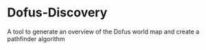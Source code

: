 # Dofus-Discovery
A tool to generate an overview of the Dofus world map and create a pathfinder algorithm

